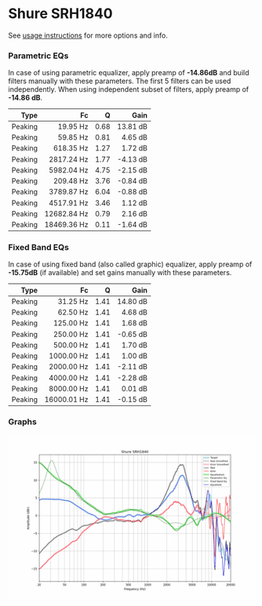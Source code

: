 # Shure SRH1840
See [usage instructions](https://github.com/jaakkopasanen/AutoEq#usage) for more options and info.

### Parametric EQs
In case of using parametric equalizer, apply preamp of **-14.86dB** and build filters manually
with these parameters. The first 5 filters can be used independently.
When using independent subset of filters, apply preamp of **-14.86 dB**.

| Type    | Fc          |    Q | Gain     |
|--------:|------------:|-----:|---------:|
| Peaking | 19.95 Hz    | 0.68 | 13.81 dB |
| Peaking | 59.85 Hz    | 0.81 | 4.65 dB  |
| Peaking | 618.35 Hz   | 1.27 | 1.72 dB  |
| Peaking | 2817.24 Hz  | 1.77 | -4.13 dB |
| Peaking | 5982.04 Hz  | 4.75 | -2.15 dB |
| Peaking | 209.48 Hz   | 3.76 | -0.84 dB |
| Peaking | 3789.87 Hz  | 6.04 | -0.88 dB |
| Peaking | 4517.91 Hz  | 3.46 | 1.12 dB  |
| Peaking | 12682.84 Hz | 0.79 | 2.16 dB  |
| Peaking | 18469.36 Hz | 0.11 | -1.64 dB |

### Fixed Band EQs
In case of using fixed band (also called graphic) equalizer, apply preamp of **-15.75dB**
(if available) and set gains manually with these parameters.

| Type    | Fc          |    Q | Gain     |
|--------:|------------:|-----:|---------:|
| Peaking | 31.25 Hz    | 1.41 | 14.80 dB |
| Peaking | 62.50 Hz    | 1.41 | 4.68 dB  |
| Peaking | 125.00 Hz   | 1.41 | 1.68 dB  |
| Peaking | 250.00 Hz   | 1.41 | -0.65 dB |
| Peaking | 500.00 Hz   | 1.41 | 1.70 dB  |
| Peaking | 1000.00 Hz  | 1.41 | 1.00 dB  |
| Peaking | 2000.00 Hz  | 1.41 | -2.11 dB |
| Peaking | 4000.00 Hz  | 1.41 | -2.28 dB |
| Peaking | 8000.00 Hz  | 1.41 | 0.01 dB  |
| Peaking | 16000.01 Hz | 1.41 | -0.15 dB |

### Graphs
![](./Shure%20SRH1840.png)